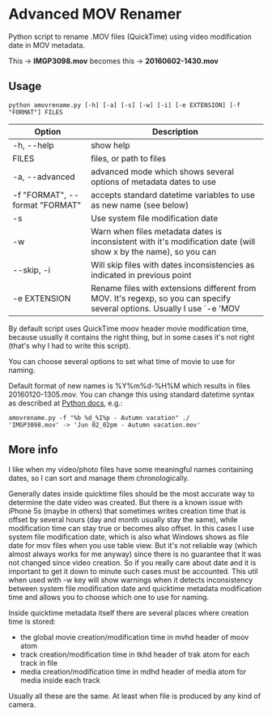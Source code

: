# Advanced MOV Renamer

Python script to rename .MOV files (QuickTime) using video modification date in MOV metadata.

This -> **IMGP3098.mov** becomes this -> **20160602-1430.mov**

## Usage
`python amovrename.py [-h] [-a] [-s] [-w] [-i] [-e EXTENSION] [-f "FORMAT"] FILES`  

| Option | Description |
| --- | --- |
| -h, --help | show help|
| FILES | files, or path to files|
| -a, --advanced | advanced mode which shows several options of metadata dates to use|
| -f "FORMAT", --format "FORMAT" | accepts standard datetime variables to use as new name (see below)|
| -s | Use system file modification date|
| -w | Warn when files metadata dates is inconsistent with it's modification date (will show x by the name), so you can|
| --skip, -i | Will skip files with dates inconsistencies as indicated in previous point|
| -e EXTENSION | Rename files with extensions different from MOV. It's regexp, so you can specify several options. Usually I use `-e 'MOV|MTS' -s` to rename videos from my camera, which obviously don't contain QT metadata|

By default script uses QuickTime moov header movie modification time, because usually it contains the right thing, but in some cases it's not right (that's why I had to write this script).

You can choose several options to set what time of movie to use for naming.

Default format of new names is %Y%m%d-%H%M which results in files 20160120-1305.mov. You can change this using standard datetime syntax as described at [Python docs](https://docs.python.org/3/library/datetime.html#strftime-and-strptime-behavior), e.g.:
```
amovrename.py -f "%b %d_%I%p - Autumn vacation" ./
'IMGP3098.mov' -> 'Jun 02_02pm - Autumn vacation.mov'
```

## More info

I like when my video/photo files have some meaningful names containing dates, so I can sort and manage them chronologically.

Generally dates inside quicktime files should be the most accurate way to determine the date video was created. But there is a known issue with iPhone 5s (maybe in others) that sometimes writes creation time that is offset by several hours (day and month usually stay the same), while modification time can stay true or becomes also offset. In this cases I use system file modification date, which is also what Windows shows as file date for mov files when you use table view. But it's not reliable way (which almost always works for me anyway) since there is no guarantee that it was not changed since video creation. So if you really care about date and it is important to get it down to minute such cases must be accounted. This util when used with -w key will show warnings when it detects inconsistency between system file modification date and quicktime metadata modification time and allows you to choose which one to use for naming.

Inside quicktime metadata itself there are several places where creation time is stored:
- the global movie creation/modification time in mvhd header of moov atom
- track creation/modification time in tkhd header of trak atom for each track in file
- media creation/modification time in mdhd header of media atom for media inside each track

Usually all these are the same. At least when file is produced by any kind of camera.
